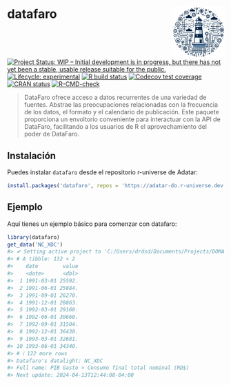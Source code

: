
<!-- README.md is generated from README.Rmd. Please edit that file -->

# datafaro <img src="man/figures/logo.png" align="right" height="120" alt="" />

<!-- badges: start -->

[![Project Status: WIP – Initial development is in progress, but there
has not yet been a stable, usable release suitable for the
public.](https://www.repostatus.org/badges/latest/wip.svg)](https://www.repostatus.org/#wip)
[![Lifecycle:
experimental](https://img.shields.io/badge/lifecycle-experimental-orange.svg)](https://www.tidyverse.org/lifecycle/#experimental)
[![R build
status](https://github.com/datafaro/datafaroR/workflows/R-CMD-check/badge.svg)](https://github.com/datafaro/datafaroR/actions)
[![Codecov test
coverage](https://codecov.io/gh/datafaro/datafaroR/branch/master/graph/badge.svg)](https://codecov.io/gh/datafaro/datafaroR?branch=main)
[![CRAN
status](https://www.r-pkg.org/badges/version/datafaro)](https://CRAN.R-project.org/package=datafaro)
[![R-CMD-check](https://github.com/Datafaro/datafaroR/actions/workflows/R-CMD-check.yaml/badge.svg)](https://github.com/Datafaro/datafaroR/actions/workflows/R-CMD-check.yaml)
<!-- badges: end -->

> DataFaro ofrece acceso a datos recurrentes de una variedad de fuentes.
> Abstrae las preocupaciones relacionadas con la frecuencia de los
> datos, el formato y el calendario de publicación. Este paquete
> proporciona un envoltorio conveniente para interactuar con la API de
> DataFaro, facilitando a los usuarios de R el aprovechamiento del poder
> de DataFaro.

## Instalación

Puedes instalar `datafaro` desde el repositorio r-universe de Adatar:

``` r
install.packages('datafaro', repos = 'https://adatar-do.r-universe.dev')
```

## Ejemplo

Aquí tienes un ejemplo básico para comenzar con datafaro:

``` r
library(datafaro)
get_data('NC_XDC')
#> ✔ Setting active project to 'C:/Users/drdsd/Documents/Projects/DOMAR/datafaroR'
#> # A tibble: 132 × 2
#>    date        value
#>    <date>      <dbl>
#>  1 1991-03-01 25592.
#>  2 1991-06-01 25884.
#>  3 1991-09-01 26270.
#>  4 1991-12-01 28863.
#>  5 1992-03-01 29160.
#>  6 1992-06-01 30660.
#>  7 1992-09-01 31504.
#>  8 1992-12-01 36430.
#>  9 1993-03-01 32681.
#> 10 1993-06-01 34340.
#> # ℹ 122 more rows
#> Datafaro's datalight: NC_XDC
#> Full name: PIB Gasto > Consumo final total nominal (RD$)
#> Next update: 2024-04-13T12:44:08-04:00
```
